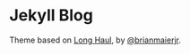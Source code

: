 # Jekyll Blog

Theme based on [Long Haul](http://github.com/brianmaierjr/long-haul), by [@brianmaierjr](https://twitter.com/brianmaierjr).
